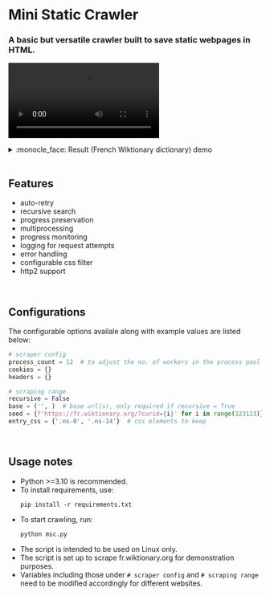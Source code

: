 Mini Static Crawler
===========================================
### A basic but versatile crawler built to save static webpages in HTML.

<video src="https://github.com/kysterics/mini-static-crawler/assets/63026996/a44079d6-fb18-4900-9bf0-7bae22bbc94d"></video>

<details>
  <summary name="result-demo">:monocle_face: Result (French Wiktionary dictionary) demo</summary>
  
  <video src="https://github.com/kysterics/mini-static-crawler/assets/63026996/0900768b-d629-48b8-a3de-3121beff2843"></video>
  > <picture>
  >   <source media="(prefers-color-scheme: light)" srcset="https://raw.githubusercontent.com/Mqxx/GitHub-Markdown/main/blockquotes/badge/light-theme/tip.svg">
  >   <img alt="Tip" src="https://raw.githubusercontent.com/Mqxx/GitHub-Markdown/main/blockquotes/badge/dark-theme/tip.svg">
  > </picture><br>
  >
  > Unmute for sound!

</details><br>

Features
-----------------------------
* auto-retry
* recursive search
* progress preservation
* multiprocessing
* progress monitoring
* logging for request attempts
* error handling
* configurable css filter
* http2 support
<br>

Configurations
-----------------------------
The configurable options availale along with example values are listed below:

```python
# scraper config
process_count = 12  # to adjust the no. of workers in the process pool
cookies = {}
headers = {}

# scraping range
recursive = False
base = ('', )  # base url(s), only required if recursive = True
seed = {f'https://fr.wiktionary.org/?curid={i}' for i in range(123123)}  # if recursive = True, this serves as a starting set of points
entry_css = {'.ns-0', '.ns-14'}  # css elements to keep
```
<br>

Usage notes
-----------------------------
* Python >=3.10 is recommended.
* To install requirements, use:
  ```properties
  pip install -r requirements.txt
* To start crawling, run:
  ```properties
  python msc.py
* The script is intended to be used on Linux only.
* The script is set up to scrape fr.wiktionary.org for demonstration purposes.
* Variables including those under `# scraper config` and `# scraping range` need to be modified accordingly for different websites.
